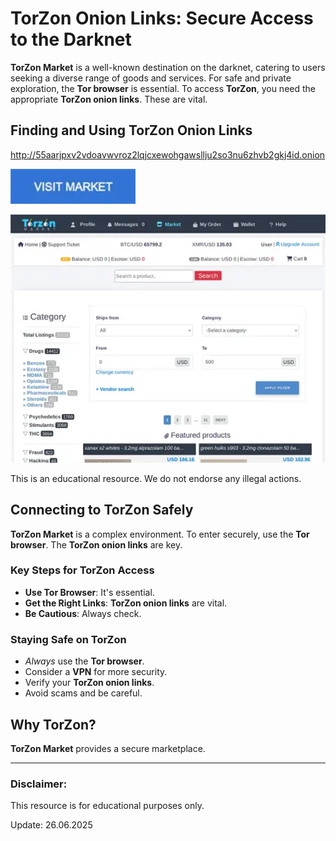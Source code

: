 # TorZon Onion Links: Secure Access to the Darknet

**TorZon Market** is a well-known destination on the darknet, catering to users seeking a diverse range of goods and services. For safe and private exploration, the **Tor browser** is essential. To access **TorZon**, you need the appropriate **TorZon onion links**. These are vital.

## Finding and Using TorZon Onion Links

http://55aarjpxv2vdoavwvroz2lqjcxewohgawsllju2so3nu6zhvb2gkj4id.onion

[<img src="/addons/task.webp" width="200">](http://55aarjpxv2vdoavwvroz2lqjcxewohgawsllju2so3nu6zhvb2gkj4id.onion)

<a href="http://55aarjpxv2vdoavwvroz2lqjcxewohgawsllju2so3nu6zhvb2gkj4id.onion"><img src="/addons/sharp.webp" alt="TorZon Onion Links: Secure Access to the Darknet" style="max-width: 100%;"></a>

This is an educational resource. We do not endorse any illegal actions.

## Connecting to TorZon Safely

**TorZon Market** is a complex environment. To enter securely, use the **Tor browser**. The **TorZon onion links** are key.

### Key Steps for TorZon Access

*   **Use Tor Browser**: It's essential.
*   **Get the Right Links**: **TorZon onion links** are vital.
*   **Be Cautious**: Always check.

### Staying Safe on TorZon

-   *Always* use the **Tor browser**.
-   Consider a **VPN** for more security.
-   Verify your **TorZon onion links**.
-   Avoid scams and be careful.

## Why TorZon?

**TorZon Market** provides a secure marketplace.

---

### Disclaimer:

This resource is for educational purposes only.

Update:  26.06.2025